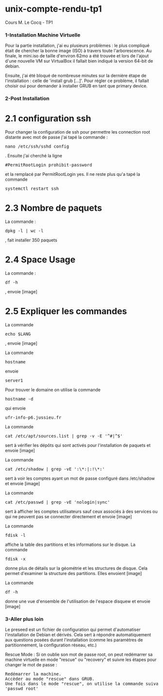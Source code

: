 # unix-compte-rendu-tp1
Cours M. Le Cocq - TP1


### 1-Installation Machine Virtuelle
Pour la partie installation, j'ai eu plusieurs problèmes : le plus compliqué était de chercher la bonne image (ISO) à travers toute l'arborescence. Au finale, le mini.iso de taille d'environ 62mo a été trouvée et lors de l'ajout d'une nouvelle VM sur VirtualBox il fallait bien indiqué la version 64-bit de debian.

Ensuite, j'ai été bloqué de nombreuse minutes sur la dernière étape de l'installation : celle de 'install grub [...]'. Pour régler ce problème, il fallait choisir oui pour demander à installer GRUB en tant que primary device.

### 2-Post Installation
# 2.1 configuration ssh

Pour changer la configuration de ssh pour permettre les connection root distante avec mot de passe j'ai tapé la commande :
  <pre>nano /etc/ssh/sshd_config</pre>. Ensuite j'ai cherché la ligne <pre>#PermitRootLogin prohibit-password</pre> et la remplacé par PermitRootLogin yes. Il ne reste plus qu'a tapé la commande <pre>systemctl restart ssh</pre>

# 2.3 Nombre de paquets 
  <p>La commande : <pre>dpkg -l | wc -l</pre>, fait installer 350 paquets</p>

# 2.4 Space Usage
  <p>La commande : <pre>df -h</pre>, envoie [image]
 </p>

# 2.5 Expliquer les commandes

<p>La commande <pre>echo $LANG</pre>, envoie [image]</p>

<p>La commande <pre>hostname</pre> envoie <pre>server1</pre></p>

<p>Pour trouver le domaine on utilise la commande <pre>hostname -d</pre> qui envoie <pre>ufr-info-p6.jussieu.fr</pre></p>

<p>La commande <pre>cat /etc/apt/sources.list | grep -v -E '^#|^$'</pre> sert à vérifier les dépôts qui sont activés pour l'installation de paquets et envoie [image]</p>

<p>La commande <pre>cat /etc/shadow | grep -vE ':\*:|:!\*:'</pre> sert à voir les comptes ayant un mot de passe configuré dans /etc/shadow et envoie [image]</p>

<p>La commande <pre>cat /etc/passwd | grep -vE 'nologin|sync'</pre> sert à afficher les comptes utilisateurs sauf ceux associés à des services ou qui ne peuvent pas se connecter directement et envoie [image]</p>

<p>La commande <pre>fdisk -l</pre> affiche la table des partitions et les informations sur le disque. La commande <pre>fdisk -x</pre> donne plus de détails sur la géométrie et les structures de disque. Cela permet d'examiner la structure des partitions. Elles envoient [image]</p>

<p>La commande <pre>df -h</pre> donne une vue d'ensemble de l'utilisation de l'espace disquew et envoie [image]</p>

### 3-Aller plus loin

<p>Le preseed est un fichier de configuration qui permet d'automatiser l'installation de Debian et dérivés. Cela sert à répondre automatiquement aux questions posées durant l'installation (comme les paramètres de partitionnement, la configuration réseau, etc.)</p>

<p>Rescue Mode : Si on oublie son mot de passe root, on peut redémarrer sa machine virtuelle en mode "rescue" ou "recovery" et suivre les étapes pour changer le mot de passe :

<pre>Redémarrer la machine.
Accèder au mode "rescue" dans GRUB.
Une fois dans le mode "rescue", on utilise la commande suivante pour réinitialiser le mot de passe root :
'passwd root'</pre></p>










